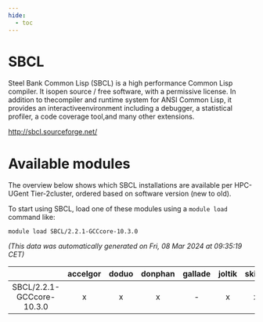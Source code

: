 ```yaml
---
hide:
  - toc
---
```


SBCL
====


Steel Bank Common Lisp (SBCL) is a high performance Common Lisp compiler. It isopen source / free software, with a permissive license. In addition to thecompiler and runtime system for ANSI Common Lisp, it provides an interactiveenvironment including a debugger, a statistical profiler, a code coverage tool,and many other extensions.

http://sbcl.sourceforge.net/
# Available modules


The overview below shows which SBCL installations are available per HPC-UGent Tier-2cluster, ordered based on software version (new to old).

To start using SBCL, load one of these modules using a `module load` command like:

```shell
module load SBCL/2.2.1-GCCcore-10.3.0
```

*(This data was automatically generated on Fri, 08 Mar 2024 at 09:35:19 CET)*  

| |accelgor|doduo|donphan|gallade|joltik|skitty|
| :---: | :---: | :---: | :---: | :---: | :---: | :---: |
|SBCL/2.2.1-GCCcore-10.3.0|x|x|x|-|x|x|

